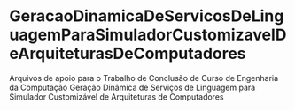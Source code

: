 # GeracaoDinamicaDeServicosDeLinguagemParaSimuladorCustomizavelDeArquiteturasDeComputadores
Arquivos de apoio para o Trabalho de Conclusão de Curso de Engenharia da Computação Geração Dinâmica de Serviços de Linguagem para Simulador Customizável de Arquiteturas de Computadores
